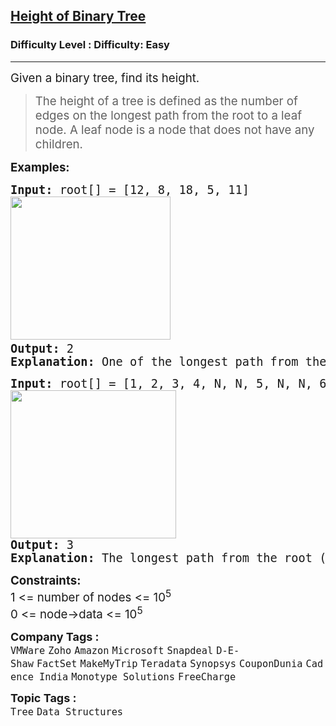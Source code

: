 <h2><a href="https://www.geeksforgeeks.org/problems/height-of-binary-tree/1?page=1&difficulty%5B%5D=0&category%5B%5D=Tree&sortBy=submissions">Height of Binary Tree</a></h2><h3>Difficulty Level : Difficulty: Easy</h3><hr><div class="problems_problem_content__Xm_eO"><p><span style="font-size: 14pt;">Given a binary tree, find its height. </span></p>
<blockquote>
<p><span style="font-size: 14pt;">The height of a tree is defined as the number of edges on the longest path from the root to a leaf node. A leaf node is a node that does not have any children.</span></p>
</blockquote>
<p><span style="font-size: 14pt;"><strong>Examples:</strong></span></p>
<pre><span style="font-size: 14pt;"><strong>Input: </strong>root[] = [12, 8, 18, 5, 11] <br><img src="https://media.geeksforgeeks.org/img-practice/prod/addEditProblem/700164/Web/Other/blobid0_1732510207.png" width="256" height="229"> <br><strong>Output:</strong> 2<br><strong>Explanation: </strong>One of the longest path from the root (node 12) goes through node 8 to node 5, which has 2 edges.</span></pre>
<pre><span style="font-size: 14pt;"><strong>Input: </strong>root[] = [1, 2, 3, 4, N, N, 5, N, N, 6, 7]  <br><img src="https://media.geeksforgeeks.org/img-practice/prod/addEditProblem/700164/Web/Other/blobid1_1732510283.png" width="265" height="237"><br><strong>Output:</strong> 3<br><strong>Explanation: </strong>The longest path from the root (node 1) to a leaf node 6 with 3 edge.</span></pre>
<p><span style="font-size: 14pt;"><strong>Constraints:</strong><br>1 &lt;= number of nodes &lt;= 10<sup>5</sup><br>0 &lt;= node-&gt;data &lt;= 10<sup>5</sup></span></p></div><p><span style=font-size:18px><strong>Company Tags : </strong><br><code>VMWare</code>&nbsp;<code>Zoho</code>&nbsp;<code>Amazon</code>&nbsp;<code>Microsoft</code>&nbsp;<code>Snapdeal</code>&nbsp;<code>D-E-Shaw</code>&nbsp;<code>FactSet</code>&nbsp;<code>MakeMyTrip</code>&nbsp;<code>Teradata</code>&nbsp;<code>Synopsys</code>&nbsp;<code>CouponDunia</code>&nbsp;<code>Cadence India</code>&nbsp;<code>Monotype Solutions</code>&nbsp;<code>FreeCharge</code>&nbsp;<br><p><span style=font-size:18px><strong>Topic Tags : </strong><br><code>Tree</code>&nbsp;<code>Data Structures</code>&nbsp;